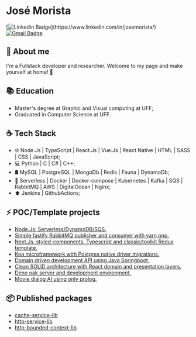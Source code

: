 # José Morista 

[![Linkedin Badge](https://img.shields.io/badge/-Jos%C3%A9%20Morista-blueviolet?style=flat-square&logo=Linkedin&logoColor=white&link=[https://www.linkedin.com/in/jos%C3%A9-morista/](https://www.linkedin.com/in/josemorista/))](https://www.linkedin.com/in/josemorista/) 
[![Gmail Badge](https://img.shields.io/badge/-josemorista@id.uff.br-red?style=flat-square&logo=Gmail&logoColor=white&link=mailto:josemorista@id.uff.br)](mailto:josemorista@id.uff.br)

## 👋 About me

I'm a Fullstack developer and researcher. Welcome to my page and make yourself at home! 🙂

## 📚 Education

- Master's degree at Graphic and Visual computing at UFF;
- Graduated in Computer Science at UFF.

## ☕ Tech Stack

- 🌐 Node.Js | TypeScript | React.Js | Vue.Js | React Native | HTML | SASS | CSS | JavaScript;
- 💻 Python | C | C# | C++;
- 🛢 MySQL | PostgreSQL | MongoDb | Redis | Fauna | DynamoDb;
- 🔧 Serverless | Docker | Docker-compose | Kubernetes | Kafka | SQS | RabbitMQ | AWS | DigitalOcean | Nginx;
- ⬆️ Jenkins | GithubActions;

## :zap: POC/Template projects

- <a href="https://github.com/josemorista/nodejs-dynamo-serverless">Node.Js: Serverless/DynamoDB/SQS.</a>
- <a href="https://github.com/josemorista/fastify-rabbitmq">Simple fastify RabbitMQ publisher and consumer with yarn pnp.</a>
- <a href="https://github.com/josemorista/next-typescript-redux-template">Next.Js, styled-components, Typescript and classic/toolkit Redux template.</a>
- <a href="https://github.com/josemorista/koa-postgres">Koa microframework with Postgres native driver migrations.</a>
- <a href="https://github.com/josemorista/solid-spring-boot">Domain driven development API using Java Springboot.</a>
- <a href="https://github.com/josemorista/jm-money-react-clean">Clean SOLID architecture with React domain and presentation layers.</a>
- <a href="https://github.com/josemorista/deno-oak-server">Deno oak server and development environment.</a>
- <a href="https://github.com/josemorista/movies_ia_prolog">Movie dialog AI using only prolog.</a>

## 📦 Published packages

- <a href="https://www.npmjs.com/package/cache-service-lib">cache-service-lib</a>
- <a href="https://www.npmjs.com/package/http-service-lib">http-service-lib</a>
- <a href="https://www.npmjs.com/package/http-bounded-context-lib">http-bounded-context-lib</a>
